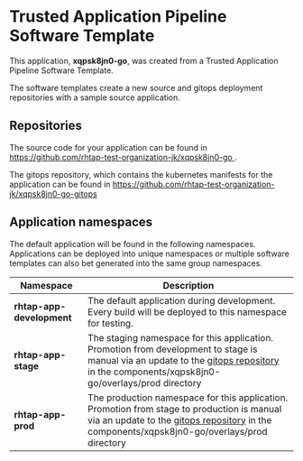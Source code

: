 # Trusted Application Pipeline Software Template

This application, **xqpsk8jn0-go**, was created from a Trusted Application Pipeline Software Template.

The software templates create a new source and gitops deployment repositories with a sample source application. 

## Repositories

The source code for your application can be found in [https://github.com/rhtap-test-organization-jk/xqpsk8jn0-go ](https://github.com/rhtap-test-organization-jk/xqpsk8jn0-go ).
 
The gitops repository, which contains the kubernetes manifests for the application can be found in 
[https://github.com/rhtap-test-organization-jk/xqpsk8jn0-go-gitops ](https://github.com/rhtap-test-organization-jk/xqpsk8jn0-go-gitops ) 

## Application namespaces 

The default application will be found in the following namespaces. Applications can be deployed into unique namespaces or multiple software templates can also bet generated into the same group namespaces.  

|  Namespace   |  Description   |  
| -------- | -------- |   
| **rhtap-app-development** | The default application during development. Every build will be deployed to this namespace for testing. | 
| **rhtap-app-stage** | The staging namespace for this application. Promotion from development to stage is manual via an update to the [gitops repository](https://github.com/rhtap-test-organization-jk/xqpsk8jn0-go-gitops ) in the components/xqpsk8jn0-go/overlays/prod directory |  
| **rhtap-app-prod** | The production namespace for this application. Promotion from stage to production is manual via an update to the [gitops repository](https://github.com/rhtap-test-organization-jk/xqpsk8jn0-go-gitops ) in the components/xqpsk8jn0-go/overlays/prod directory | 